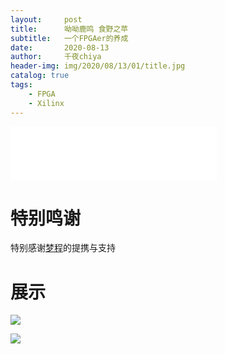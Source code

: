 ```yaml
---
layout:     post
title:      呦呦鹿鸣 食野之苹
subtitle:   一个FPGAer的养成
date:       2020-08-13
author:     千夜chiya
header-img: img/2020/08/13/01/title.jpg
catalog: true
tags:
    - FPGA
    - Xilinx
---
```


<iframe frameborder="no" border="0" marginwidth="0" marginheight="0" width=330 height=86 src="//music.163.com/outchain/player?type=2&id=27733963&auto=1&height=66"></iframe>

# 特别鸣谢

特别感谢[梦程](https://space.bilibili.com/88809897/)的提携与支持


# 展示

![](http://panzhifei.fun/img/2020/08/13/01/01.jpg)

![](http://panzhifei.fun/img/2020/08/13/01/02.jpg)

